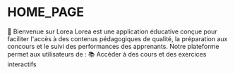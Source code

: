 # HOME_PAGE
🌟 Bienvenue sur Lorea  Lorea est une application éducative conçue pour faciliter l'accès à des contenus pédagogiques de qualité, la préparation aux concours et le suivi des performances des apprenants.  Notre plateforme permet aux utilisateurs de :      📚 Accéder à des cours et des exercices interactifs      
